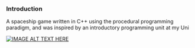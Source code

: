 ### Introduction
  A spaceship game written in C++ using the procedural programming paradigm, and was inspired by an introductory programming unit at my Uni

  [![IMAGE ALT TEXT HERE](https://img.youtube.com/vi/YOUTUBE_VIDEO_ID_HERE/0.jpg)](https://youtu.be/O8zVsZGhMqA)
